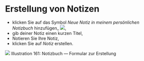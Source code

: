 # Erstellung von Notizen

* klicken Sie auf das Symbol _Neue Notiz in meinem persönlichen Notizbuch_ hinzufügen_ ![](../../.gitbook/assets/graphics304%20%283%29.png),
* gib deiner Notiz einen kurzen Titel,
* Notieren Sie Ihre Notiz,
* klicken Sie auf _Notiz_ erstellen.

![](../../.gitbook/assets/images236%20%283%29.png)
Illustration 161: Notizbuch — Formular zur Erstellung